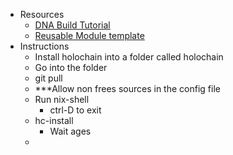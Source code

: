 - Resources
    - [DNA Build Tutorial](https://github.com/holochain/holochain-dna-build-tutorial)
    - [Reusable Module template](https://github.com/holochain-open-dev/reusable-module-template/blob/main/zome/README.md)
- Instructions
    - Install holochain into a folder called holochain
    - Go into the folder
    - git pull
    - ***Allow non frees sources in the config file
    - Run nix-shell
        - ctrl-D to exit
    - hc-install
        - Wait ages
    - 
